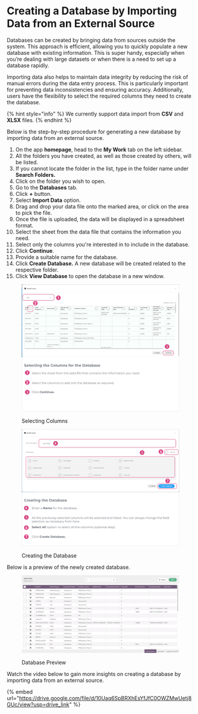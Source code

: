 # Creating a Database by Importing Data from an External Source

Databases can be created by bringing data from sources outside the system. This approach is efficient, allowing you to quickly populate a new database with existing information. This is super handy, especially when you’re dealing with large datasets or when there is a need to set up a database rapidly.

Importing data also helps to maintain data integrity by reducing the risk of manual errors during the data entry process. This is particularly important for preventing data inconsistencies and ensuring accuracy. Additionally, users have the flexibility to select the required columns they need to create the database.



{% hint style="info" %}
We currently support data import from **CSV** and **XLSX** files.
{% endhint %}

Below is the step-by-step procedure for generating a new database by importing data from an external source.

1. On the app **homepage**, head to the **My Work** tab on the left sidebar.
2. All the folders you have created, as well as those created by others, will be listed.
3. If you cannot locate the folder in the list, type in the folder name under **Search Folders.**
4. Click on the folder you wish to open.
5. Go to the **Databases** tab.
6. Click **+** button.
7. Select **Import Data** option.
8. Drag and drop your data file onto the marked area, or click on the area to pick the file.
9. Once the file is uploaded, the data will be displayed in a spreadsheet format.
10. Select the sheet from the data file that contains the information you need.
11. Select only the columns you're interested in to include in the database.
12. Click **Continue**.
13. Provide a suitable name for the database.
14. Click **Create Database.** A new database will be created related to the respective folder.
15. Click **View Database** to open the database in a new window.

<figure><img src="../../../.gitbook/assets/LC_Create_DB_by_importingData_s8_2.png" alt=""><figcaption><p>Selecting Columns</p></figcaption></figure>

<figure><img src="../../../.gitbook/assets/LC_Create_DB_by_importingData_s9_1_2.png" alt=""><figcaption><p>Creating the Database</p></figcaption></figure>

Below is a preview of the newly created database.

<figure><img src="../../../.gitbook/assets/LC_Create_DB_by_importingData_s10 (1).png" alt=""><figcaption><p>Database Preview</p></figcaption></figure>

Watch the video below to gain more insights on creating a database by importing data from an external source.

{% embed url="https://drive.google.com/file/d/10Uaq6SpBRXhEsYfJfC0OWZMwUetj8GUc/view?usp=drive_link" %}

